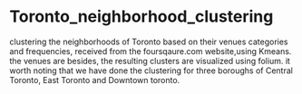 # Toronto_neighborhood_clustering
clustering the neighborhoods of Toronto based on their venues categories and frequencies, received from the foursqaure.com website,using Kmeans. the venues are 
besides, the resulting clusters are visualized using folium. 
it worth noting that we have done the clustering for three boroughs of Central Toronto, East Toronto and Downtown toronto.

